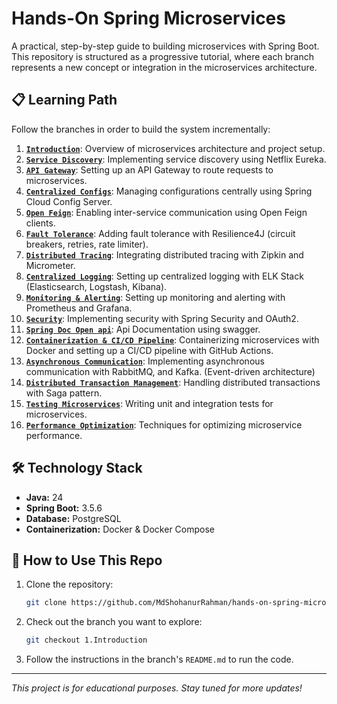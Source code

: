 # Hands-On Spring Microservices

A practical, step-by-step guide to building microservices with Spring Boot. This repository is structured as a progressive tutorial, where each branch represents a new concept or integration in the microservices architecture.

## 📋 Learning Path

Follow the branches in order to build the system incrementally:

1. **[`Introduction`](https://github.com/MdShohanurRahman/hands-on-spring-microservice/tree/introduction)**: Overview of microservices architecture and project setup. 
2. **[`Service Discovery`](https://github.com/MdShohanurRahman/hands-on-spring-microservice/tree/discovery-server)**: Implementing service discovery using Netflix Eureka.
3. **[`API Gateway`](https://github.com/MdShohanurRahman/hands-on-spring-microservice/tree/api-gateway)**: Setting up an API Gateway to route requests to microservices.
4. **[`Centralized Configs`](https://github.com/MdShohanurRahman/hands-on-spring-microservice/tree/config-server)**: Managing configurations centrally using Spring Cloud Config Server.
5. **[`Open Feign`](https://github.com/MdShohanurRahman/hands-on-spring-microservice/tree/open-feign)**: Enabling inter-service communication using Open Feign clients.
6. **[`Fault Tolerance`](https://github.com/MdShohanurRahman/hands-on-spring-microservice/tree/fault-tolerance)**: Adding fault tolerance with Resilience4J (circuit breakers, retries, rate limiter).
7. **[`Distributed Tracing`](https://github.com/MdShohanurRahman/hands-on-spring-microservice/tree/distributed-tracing)**: Integrating distributed tracing with Zipkin and Micrometer.
8. **[`Centralized Logging`](https://github.com/MdShohanurRahman/hands-on-spring-microservice/tree/centralized-logging)**: Setting up centralized logging with ELK Stack (Elasticsearch, Logstash, Kibana).
9. **[`Monitoring & Alerting`](https://github.com/MdShohanurRahman/hands-on-spring-microservice/tree/monitor)**: Setting up monitoring and alerting with Prometheus and Grafana.
10. **[`Security`](https://github.com/MdShohanurRahman/hands-on-spring-microservice/tree/security)**: Implementing security with Spring Security and OAuth2.
11. **[`Spring Doc Open api`](https://github.com/MdShohanurRahman/hands-on-spring-microservice/tree/open-api)**: Api Documentation using swagger.
12. **[`Containerization & CI/CD Pipeline`](https://github.com/MdShohanurRahman/hands-on-spring-microservice/tree/containerization)**: Containerizing microservices with Docker and setting up a CI/CD pipeline with GitHub Actions.
13. **[`Asynchronous Communication`](https://github.com/MdShohanurRahman/hands-on-spring-microservice/tree/async-communication)**: Implementing asynchronous communication with RabbitMQ, and Kafka. (Event-driven architecture)
14. **[`Distributed Transaction Management`](https://github.com/MdShohanurRahman/hands-on-spring-microservice/tree/distributed-transaction)**: Handling distributed transactions with Saga pattern.
15. **[`Testing Microservices`](https://github.com/MdShohanurRahman/hands-on-spring-microservice/tree/testing)**: Writing unit and integration tests for microservices.
16. **[`Performance Optimization`](https://github.com/MdShohanurRahman/hands-on-spring-microservice/tree/performance-optimization)**: Techniques for optimizing microservice performance.

## 🛠️ Technology Stack

*   **Java:** 24
*   **Spring Boot:** 3.5.6
*   **Database:** PostgreSQL
*   **Containerization:** Docker & Docker Compose

## 🚀 How to Use This Repo

1.  Clone the repository:
    ```bash
    git clone https://github.com/MdShohanurRahman/hands-on-spring-microservice.git
    ```
2.  Check out the branch you want to explore:
    ```bash
    git checkout 1.Introduction
    ```
3.  Follow the instructions in the branch's `README.md` to run the code.

---

*This project is for educational purposes. Stay tuned for more updates!*